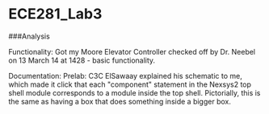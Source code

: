 ECE281_Lab3
===========
###Analysis


Functionality: Got my Moore Elevator Controller checked off by Dr. Neebel on 13 March 14 at 1428 - basic functionality.

Documentation: Prelab: C3C ElSawaay explained his schematic to me, which made it click that each "component" statement in the Nexsys2 top shell module corresponds to a module inside the top shell. Pictorially, this is the same as having a box that does something inside a bigger box.
